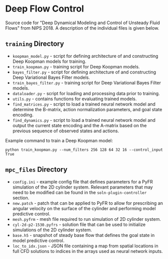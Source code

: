 # Deep Flow Control
Source code for "Deep Dynamical Modeling and Control of Unsteady Fluid Flows" from NIPS 2018. A description of the individual files is given below.

## ```training``` Directory
* ```koopman_model.py``` - script for defining architecture of and constructing Deep Koopman models for training.
* ```train_koopman.py``` - training script for Deep Koopman models.
* ```bayes_filter.py``` - script for defining architecture of and constructing Deep Variational Bayes Filter models.
* ```train_bayes_filter.py``` - training script for Deep Variational Bayes Filter models.
* ```dataloader.py``` - script for loading and processing data prior to training.
* ```utils.py``` - contains functions for evaluating trained models.
* ```find_matrices.py``` - script to load a trained neural network model and determine the B-matrix, action normalization parameters, and goal state encoding.
* ```find_dynamics.py``` - script to load a trained neural network model and output the current state encoding and the A-matrix based on the previous sequence of observed states and actions.

Example command to train a Deep Koopman model:

```python train_koopman.py --num_filters 256 128 64 32 16 --control_input True```

## ```mpc_files``` Directory
* ```config.ini``` - example config file that defines parameters for a PyFR simulation of the 2D cylinder system. Relevant parameters that may need to be modified can be found in the ```soln-plugin-controller``` section.
* ```new.patch``` - patch that can be applied to PyFR to allow for prescribing an angular velocity on the surface of the cylinder and performing model predictive control.
* ```mesh.pyfrm``` - mesh file required to run simulation of 2D cylinder system.
* ```cyl-2d-p2-1530.pyfrs``` - solution file that can be used to initialize simulations of the 2D cylinder system.
* ```base.h5``` - snapshot of steady base flow that defines the goal state in model predictive control.
* ```loc_to_idx.json``` - JSON file containing a map from spatial locations in full CFD solutions to indices in the arrays used as neural network inputs.





